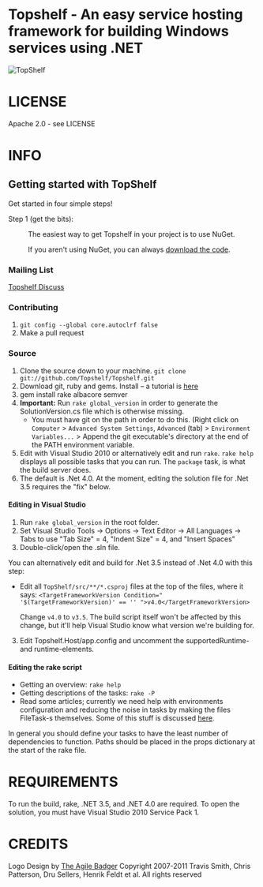 Topshelf - An easy service hosting framework for building Windows services using .NET
=======

![TopShelf](http://www.phatboyg.com/top-shelf-3-small.png "Topshelf")

# LICENSE
Apache 2.0 - see LICENSE

# INFO

## Getting started with TopShelf

Get started in four simple steps!

<dl>
	<dt>Step 1 (get the bits):</dt>
	<dd>
  <p>The easiest way to get Topshelf in your project is to use NuGet.</p>
  <p>If you aren't using NuGet, you can always <a href="https://github.com/Topshelf/Topshelf/downloads">download the code</a>.</p>
	</dd>
</dl>

### Mailing List

[Topshelf Discuss](http://groups.google.com/group/topshelf-discuss)


### Contributing

1. `git config --global core.autoclrf false`
3. Make a pull request

### Source

 1. Clone the source down to your machine.
   `git clone git://github.com/Topshelf/Topshelf.git`
 2. Download git, ruby and gems. Install – a tutorial is [here][gems]
 3. gem install rake albacore semver
 4. **Important:** Run `rake global_version` in order to generate the SolutionVersion.cs file which is otherwise missing.
	* You must have git on the path in order to do this. (Right click on `Computer` > `Advanced System Settings`, `Advanced` (tab) > `Environment Variables...` > Append the git executable's directory at the end of the PATH environment variable.
 5. Edit with Visual Studio 2010 or alternatively edit and run `rake`. `rake help` displays all possible tasks that you can run. The `package` task, is what the build server does.
 6. The default is .Net 4.0. At the moment, editing the solution file for .Net 3.5 requires the "fix" below.

[gems]: http://guides.rubyonrails.org/command_line.html  "How to use ruby/gems"

#### Editing in Visual Studio

 1. Run `rake global_version` in the root folder.
 2. Set Visual Studio Tools -> Options -> Text Editor -> All Languages -> Tabs to use "Tab Size" = 4, "Indent Size" = 4, and "Insert Spaces"
 3. Double-click/open the .sln file.

 You can alternatively edit and build for .Net 3.5 instead of .Net 4.0 with this step:

 * Edit all `TopShelf/src/**/*.csproj` files at the top of the files, where it says:
    `<TargetFrameworkVersion Condition=" '$(TargetFrameworkVersion)' == '' ">v4.0</TargetFrameworkVersion>`

   Change `v4.0` to `v3.5`. The build script itself won't be affected by this change, but it'll help Visual Studio know what version we're building for.
  3. Edit Topshelf.Host/app.config and uncomment the supportedRuntime- and runtime-elements.

#### Editing the rake script

 * Getting an overview: `rake help`
 * Getting descriptions of the tasks: `rake -P`
 * Read some articles; currently we need help with environments configuration and reducing the noise in tasks by making the files FileTask-s themselves. Some of this stuff is discussed [here][fowler-rake].

In general you should define your tasks to have the least number of dependencies to function. Paths should be placed in the props dictionary at the start of the rake file.

[fowler-rake]: http://martinfowler.com/articles/rake.html  "An article about Rake for building"

# REQUIREMENTS

To run the build, rake, .NET 3.5, and .NET 4.0 are required. To open the solution, you must have Visual Studio 2010 Service Pack 1.

# CREDITS
Logo Design by [The Agile Badger](http://www.theagilebadger.com)
Copyright 2007-2011 Travis Smith, Chris Patterson, Dru Sellers, Henrik Feldt et al. All rights reserved


